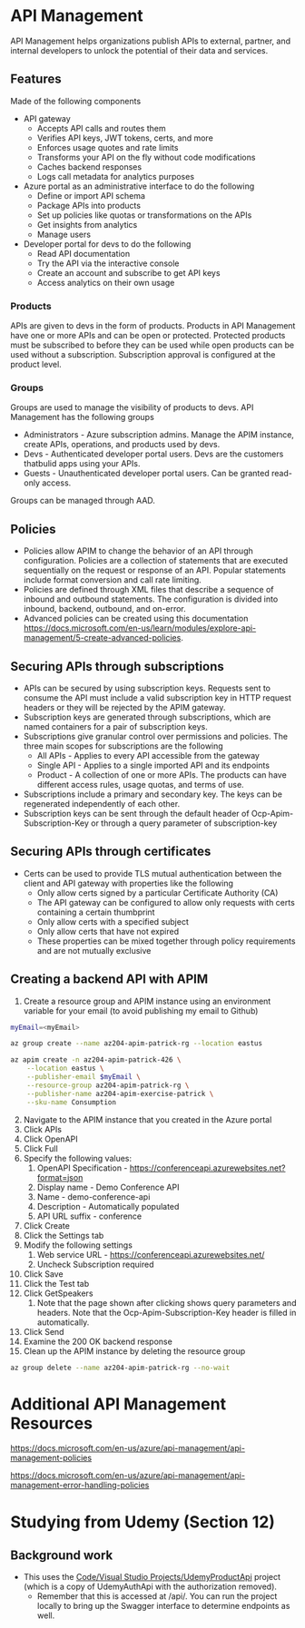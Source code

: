 # API Management
API Management helps organizations publish APIs to external, partner, and internal developers to unlock the potential of their data and services.

## Features
Made of the following components
- API gateway
  - Accepts API calls and routes them
  - Verifies API keys, JWT tokens, certs, and more
  - Enforces usage quotes and rate limits
  - Transforms your API on the fly without code modifications
  - Caches backend responses
  - Logs call metadata for analytics purposes
- Azure portal as an administrative interface to do the following
  - Define or import API schema
  - Package APIs into products
  - Set up policies like quotas or transformations on the APIs
  - Get insights from analytics
  - Manage users
- Developer portal for devs to do the following
  - Read API documentation
  - Try the API via the interactive console
  - Create an account and subscribe to get API keys
  - Access analytics on their own usage

### Products
APIs are given to devs in the form of products. Products in API Management have one or more APIs and can be open or protected. Protected products must be subscribed to before they can be used while open products can be used without a subscription. Subscription approval is configured at the product level.

### Groups
Groups are used to manage the visibility of products to devs. API Management has the following groups
- Administrators - Azure subscription admins. Manage the APIM instance, create APIs, operations, and products used by devs.
- Devs - Authenticated developer portal users. Devs are the customers thatbulid apps using your APIs.
- Guests - Unauthenticated developer portal users. Can be granted read-only access.

Groups can be managed through AAD.

## Policies
- Policies allow APIM to change the behavior of an API through configuration. Policies are a collection of statements that are executed sequentially on the request or response of an API. Popular statements include format conversion and call rate limiting.
- Policies are defined through XML files that describe a sequence of inbound and outbound statements. The configuration is divided into inbound, backend, outbound, and on-error.
- Advanced policies can be created using this documentation https://docs.microsoft.com/en-us/learn/modules/explore-api-management/5-create-advanced-policies.

## Securing APIs through subscriptions
- APIs can be secured by using subscription keys. Requests sent to consume the API must include a valid subscription key in HTTP request headers or they will be rejected by the APIM gateway.
- Subscription keys are generated through subscriptions, which are named containers for a pair of subscription keys.
- Subscriptions give granular control over permissions and policies. The three main scopes for subscriptions are the following
  - All APIs - Applies to every API accessible from the gateway
  - Single API - Applies to a single imported API and its endpoints
  - Product - A collection of one or more APIs. The products can have different access rules, usage quotas, and terms of use.
- Subscriptions include a primary and secondary key. The keys can be regenerated independently of each other.
- Subscription keys can be sent through the default header of Ocp-Apim-Subscription-Key or through a query parameter of subscription-key

## Securing APIs through certificates
- Certs can be used to provide TLS mutual authentication between the client and API gateway with properties like the following
  - Only allow certs signed by a particular Certificate Authority (CA)
  - The API gateway can be configured to allow only requests with certs containing a certain thumbprint
  - Only allow certs with a specified subject
  - Only allow certs that have not expired
  - These properties can be mixed together through policy requirements and are not mutually exclusive

## Creating a backend API with APIM
1. Create a resource group and APIM instance using an environment variable for your email (to avoid publishing my email to Github)
``` bash
myEmail=<myEmail>

az group create --name az204-apim-patrick-rg --location eastus

az apim create -n az204-apim-patrick-426 \
    --location eastus \
    --publisher-email $myEmail \
    --resource-group az204-apim-patrick-rg \
    --publisher-name az204-apim-exercise-patrick \
    --sku-name Consumption
```
2. Navigate to the APIM instance that you created in the Azure portal
3. Click APIs
4. Click OpenAPI
5. Click Full
6. Specify the following values:
   1. OpenAPI Specification - https://conferenceapi.azurewebsites.net?format=json
   2. Display name - Demo Conference API
   3. Name - demo-conference-api
   4. Description - Automatically populated
   5. API URL suffix - conference
7. Click Create
8. Click the Settings tab
9. Modify the following settings
   1.  Web service URL - https://conferenceapi.azurewebsites.net/
   2.  Uncheck Subscription required
10. Click Save
11. Click the Test tab
12. Click GetSpeakers
    1.  Note that the page shown after clicking shows query parameters and headers. Note that the Ocp-Apim-Subscription-Key header is filled in automatically.
13. Click Send
14. Examine the 200 OK backend response
15. Clean up the APIM instance by deleting the resource group
``` bash
az group delete --name az204-apim-patrick-rg --no-wait
```


# Additional API Management Resources
https://docs.microsoft.com/en-us/azure/api-management/api-management-policies

https://docs.microsoft.com/en-us/azure/api-management/api-management-error-handling-policies


# Studying from Udemy (Section 12)
## Background work
- This uses the [Code/Visual Studio Projects/UdemyProductApi](Code/Visual%20Studio%20Projects/UdemyProductApi/) project (which is a copy of UdemyAuthApi with the authorization removed).
  - Remember that this is accessed at /api/<method name minus things like Get>. You can run the project locally to bring up the Swagger interface to determine endpoints as well.